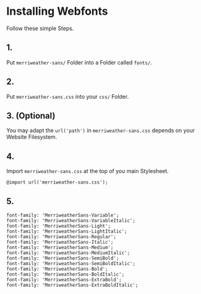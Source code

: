 # Installing Webfonts
Follow these simple Steps.

## 1.
Put `merriweather-sans/` Folder into a Folder called `fonts/`.

## 2.
Put `merriweather-sans.css` into your `css/` Folder.

## 3. (Optional)
You may adapt the `url('path')` in `merriweather-sans.css` depends on your Website Filesystem.

## 4.
Import `merriweather-sans.css` at the top of you main Stylesheet.

```
@import url('merriweather-sans.css');
```

## 5.


```
font-family: 'MerriweatherSans-Variable';
font-family: 'MerriweatherSans-VariableItalic';
font-family: 'MerriweatherSans-Light';
font-family: 'MerriweatherSans-LightItalic';
font-family: 'MerriweatherSans-Regular';
font-family: 'MerriweatherSans-Italic';
font-family: 'MerriweatherSans-Medium';
font-family: 'MerriweatherSans-MediumItalic';
font-family: 'MerriweatherSans-SemiBold';
font-family: 'MerriweatherSans-SemiBoldItalic';
font-family: 'MerriweatherSans-Bold';
font-family: 'MerriweatherSans-BoldItalic';
font-family: 'MerriweatherSans-ExtraBold';
font-family: 'MerriweatherSans-ExtraBoldItalic';
```

